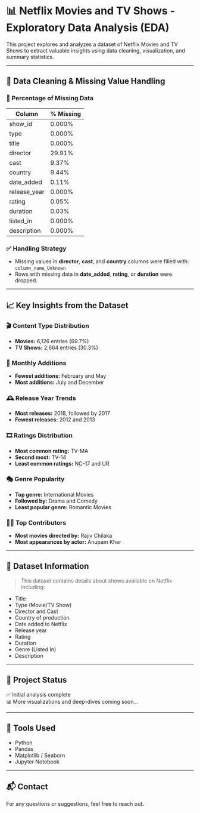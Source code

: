 # 📊 Netflix Movies and TV Shows - Exploratory Data Analysis (EDA)

This project explores and analyzes a dataset of Netflix Movies and TV Shows to extract valuable insights using data cleaning, visualization, and summary statistics.

---

## 🔧 Data Cleaning & Missing Value Handling

### 🧩 Percentage of Missing Data

| Column         | % Missing |
|----------------|-----------|
| show_id        | 0.000%    |
| type           | 0.000%    |
| title          | 0.000%    |
| director       | 29.91%    |
| cast           | 9.37%     |
| country        | 9.44%     |
| date_added     | 0.11%     |
| release_year   | 0.000%    |
| rating         | 0.05%     |
| duration       | 0.03%     |
| listed_in      | 0.000%    |
| description    | 0.000%    |

### ✅ Handling Strategy

- Missing values in **director**, **cast**, and **country** columns were filled with:  
  `column_name_Unknown`
- Rows with missing data in **date_added**, **rating**, or **duration** were dropped.

---

## 📈 Key Insights from the Dataset

### 🎬 Content Type Distribution
- **Movies:** 6,126 entries (69.7%)
- **TV Shows:** 2,664 entries (30.3%)

### 📅 Monthly Additions
- **Fewest additions:** February and May  
- **Most additions:** July and December

### 🕰️ Release Year Trends
- **Most releases:** 2018, followed by 2017  
- **Fewest releases:** 2012 and 2013

### 🎞️ Ratings Distribution
- **Most common rating:** TV-MA  
- **Second most:** TV-14  
- **Least common ratings:** NC-17 and UR

### 🎭 Genre Popularity
- **Top genre:** International Movies  
- **Followed by:** Drama and Comedy  
- **Least popular genre:** Romantic Movies

### 🧑‍🎓 Top Contributors
- **Most movies directed by:** Rajiv Chilaka  
- **Most appearances by actor:** Anupam Kher

---

## 📁 Dataset Information

> This dataset contains details about shows available on Netflix including:
- Title
- Type (Movie/TV Show)
- Director and Cast
- Country of production
- Date added to Netflix
- Release year
- Rating
- Duration
- Genre (Listed In)
- Description

---

## 📌 Project Status

✅ Initial analysis complete  
📊 More visualizations and deep-dives coming soon...

---

## 🚀 Tools Used

- Python
- Pandas
- Matplotlib / Seaborn
- Jupyter Notebook

---

## 📬 Contact

For any questions or suggestions, feel free to reach out.


